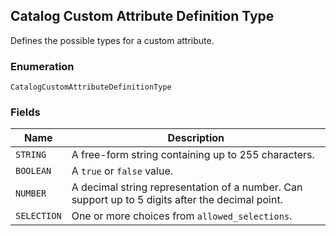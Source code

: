 ## Catalog Custom Attribute Definition Type

Defines the possible types for a custom attribute.

### Enumeration

`CatalogCustomAttributeDefinitionType`

### Fields

| Name | Description |
|  --- | --- |
| `STRING` | A free-form string containing up to 255 characters. |
| `BOOLEAN` | A `true` or `false` value. |
| `NUMBER` | A decimal string representation of a number. Can support up to 5 digits after the decimal point. |
| `SELECTION` | One or more choices from `allowed_selections`. |

